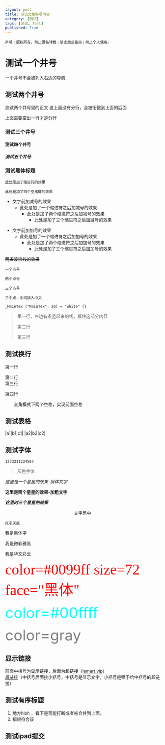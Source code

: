 ```yaml
---
layout: post
title: 测试文章各项内容
category: [测试]
tags: [测试, Test]
published: True
---
```



`声明：版权所有，禁止匿名转载；禁止商业使用；禁止个人使用。`


# 测试一个井号
一个井号不会被列入右边的导航

## 测试两个井号


测试两个井号里的正文
这上面没有分行，会被衔接到上面的后面

上面需要空出一行才是分行

### 测试三个井号

#### 测试四个井号

##### 测试五个井号

### **测试黑体标题**


	此处是加了缩进符的效果
	
    此处是加了四个空格键的效果


- 文字前加减号的效果
	- 此处是加了一个缩进符之后加减号的效果
		- 此处是加了两个缩进符之后加减号的效果
			- 此处是加了三个缩进符之后加减号的效果

+ 文字前加加号的效果
	+ 此处是加了一个缩进符之后加加号的效果
		+ 此处是加了两个缩进符之后加加号的效果
			+ 此处是加了三个缩进符之后加加号的效果
		
~~两条波浪线的效果~~

`一个点号`

``两个点号``

```三个点号```

```
三个点，中间插入中文
```

```
_MainTex ("MainTex", 2D) = "white" {}
```

<blockquote>
<p>
第一行，左边有条竖起来的线，框住这部分内容
</p>
<p>
第二行
</p>
第三行
</blockquote>


## 测试换行 ##
第一行

第二行
<br>
第三行
<p></p>
第四行

　　全角模式下两个空格，实现前面空格




## 测试表格

|a1|b1|c1|
|a2|b2|c2|


## 测试字体

`1233211234567`

> 灰色字体

*这里是一个星星的效果-斜体文字*

**这里是两个星星的效果-加粗文字**

***这里时三个星星的效果***

<center>
文字居中
</center>

`红字灰底`

<font face="黑体">我是黑体字</font>


<font face="微软雅黑">我是微软雅黑</font>


<font face="STCAIYUN">我是华文彩云</font>


<font color=red size=7 face="黑体">color=#0099ff size=72 face="黑体"</font>

<font color=#00ffff size=72>color=#00ffff</font>

<font color=gray size=72>color=gray</font>


## 显示链接
前面中括号为显示链接，后面为超链接（[iamart.vip](http://iamart.vip/)）
<br>
[超链接](http://baidu.com)（中括号后面接小括号，中括号是显示文字，小括号是赋予给中括号的超链接）

## 测试有序标题
1. 地方hioh
，看下是否能打断或者被合并到上面。
2. 都很符合该

## 测试ipad提交

